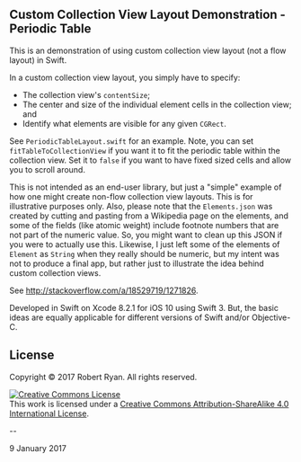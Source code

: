 ## Custom Collection View Layout Demonstration - Periodic Table 

This is an demonstration of using custom collection view layout (not a flow layout) in Swift.

In a custom collection view layout, you simply have to specify:

- The collection view's `contentSize`;
- The center and size of the individual element cells in the collection view; and
- Identify what elements are visible for any given `CGRect`.

See `PeriodicTableLayout.swift` for an example. Note, you can set `fitTableToCollectionView` if you want it to fit the periodic table within the collection view. Set it to `false` if you want to have fixed sized cells and allow you to scroll around.

This is not intended as an end-user library, but just a "simple" example of how one might create non-flow collection view layouts. This is for illustrative purposes only. Also, please note that the `Elements.json` was created by cutting and pasting from a Wikipedia page on the elements, and some of the fields (like atomic weight) include footnote numbers that are not part of the numeric value. So, you might want to clean up this JSON if you were to actually use this. Likewise, I just left some of the elements of `Element` as `String` when they really should be numeric, but my intent was not to produce a final app, but rather just to illustrate the idea behind custom collection views.

See http://stackoverflow.com/a/18529719/1271826.

Developed in Swift on Xcode 8.2.1 for iOS 10 using Swift 3. But, the basic ideas are equally applicable for different versions of Swift and/or Objective-C. 

## License

Copyright &copy; 2017 Robert Ryan. All rights reserved.

<a rel="license" href="http://creativecommons.org/licenses/by-sa/4.0/"><img alt="Creative Commons License" style="border-width:0" src="http://i.creativecommons.org/l/by-sa/4.0/88x31.png" /></a><br />This work is licensed under a <a rel="license" href="http://creativecommons.org/licenses/by-sa/4.0/">Creative Commons Attribution-ShareAlike 4.0 International License</a>.

--

9 January 2017
